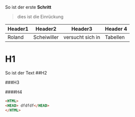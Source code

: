So ist der erste **Schritt**
> dies ist die Einrückung

|Header1|Header2|Header3|Header 4|
|----|----|----|----|
|Roland | Scheiwiller | versucht sich in | Tabellen|

# H1
So ist der Text
##H2

###H3

####H4
`````HTML
<HTML>
<HEAD> dfdfdf</HEAD> 
</HTML>
`````


